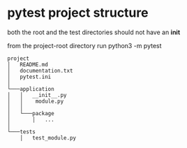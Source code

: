 # pytest project structure

 both the root and the test directories should not have an __init__
 
 from the project-root directory run python3 -m pytest  


```
project
│   README.md
│   documentation.txt  
│   pytest.ini      
│
└───application
│   │   __init__.py
│   │    module.py
│   │
│   └───package
│       │   ...
│   
└───tests
    │   test_module.py
```
